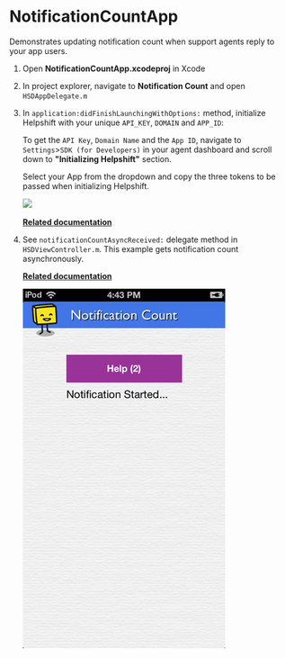 # NotificationCountApp

Demonstrates updating notification count when support agents reply to your app users.

1. Open **NotificationCountApp.xcodeproj** in Xcode

1. In project explorer, navigate to **Notification Count** and open `HSDAppDelegate.m`

1. In `application:didFinishLaunchingWithOptions:` method, initialize Helpshift with your unique `API_KEY`, `DOMAIN` and `APP_ID`:

    To get the `API Key`, `Domain Name` and the `App ID`, navigate to `Settings`>`SDK (for Developers)` in your agent dashboard and scroll down to **"Initializing Helpshift"** section.

    Select your App from the dropdown and copy the three tokens to be passed when initializing Helpshift.

    ![](https://developers.helpshift.com/static/books/common/settings-integration.png)

    **[Related documentation](http://developers.helpshift.com/ios/getting-started/#initializing)**

1. See `notificationCountAsyncReceived:` delegate method in `HSDViewController.m`. This example gets notification count asynchronously.

    **[Related documentation](http://developers.helpshift.com/ios/notifications/#notification-badges)**

    ![Notification Count screenshot](Screenshot.png)
